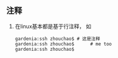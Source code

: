 ## 注释
1. 在linux基本都是基于行注释， 如

   ```
   gardenia:ssh zhouchao$ # 这是注释
   gardenia:ssh zhouchao$      # me too
   gardenia:ssh zhouchao$ 

   ```
